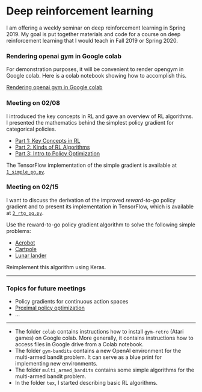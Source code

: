# Deep reinforcement learning

I am offering a weekly seminar on deep reinforcement learning in Spring 2019.  My goal is put together materials and code for a course on deep reinforcement learning that I would teach in Fall 2019 or Spring 2020.

### Rendering openai gym in Google colab ###

For demonstration purposes, it will be convenient to render opengym in Google colab. Here is a colab notebook showing how to accomplish this.

[Rendering openai gym in Google colab](https://colab.research.google.com/drive/1_fY8w7kqNE_vqB9QQWN6yJi0_Tb2OMJa)

### Meeting on 02/08

I introduced the key concepts in RL and gave an overview of RL algorithms. I presented the mathematics behind the simplest policy gradient for categorical policies.

- [Part 1: Key Concepts in RL](https://spinningup.openai.com/en/latest/spinningup/rl_intro.html)
- [Part 2: Kinds of RL Algorithms](https://spinningup.openai.com/en/latest/spinningup/rl_intro2.html)
- [Part 3: Intro to Policy Optimization](https://spinningup.openai.com/en/latest/spinningup/rl_intro3.html)

The TensorFlow implementation of the simple gradient is available at [```1_simple_pg.py```](https://github.com/openai/spinningup/blob/master/spinup/examples/pg_math/1_simple_pg.py).

### Meeting on 02/15

I want to discuss the derivation of the improved *reward-to-go* policy gradient and to present its implementation in TensorFlow, which is  available at [```2_rtg_pg.py```](https://github.com/openai/spinningup/blob/master/spinup/examples/pg_math/2_rtg_pg.py).

Use the reward-to-go policy gradient algorithm to solve the following simple problems: 

- [Acrobot](https://gym.openai.com/envs/Acrobot-v1/)
- [Cartpole](https://gym.openai.com/envs/CartPole-v1/)
- [Lunar lander](https://gym.openai.com/envs/LunarLander-v2/)

Reimplement this algorithm using Keras.

---

### Topics for future meetings

- Policy gradients for continuous action spaces
- [Proximal policy optimization](https://blog.openai.com/openai-baselines-ppo/)
- ...

---

- The folder ```colab``` contains instructions how to install ```gym-retro``` (Atari games) on Google colab. More generally, it contains instructions how to access files in Google drive from a Colab notebook.
- The folder ```gym-bandits``` contains a new OpenAI environment for the multi-armed bandit problem. It can serve as a blue print for implementing new environments.
- The folder ```multi_armed_bandits``` contains some simple algorithms for the multi-armed bandit problem.
- In the folder ```tex```, I started describing basic RL algorithms. 
